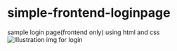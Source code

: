# simple-frontend-loginpage
sample login page(frontend only) using html and css
<img src="simple-frontend-loginpage/login.jpg" alt="Illustration img for login" title="Login page frontend only">
